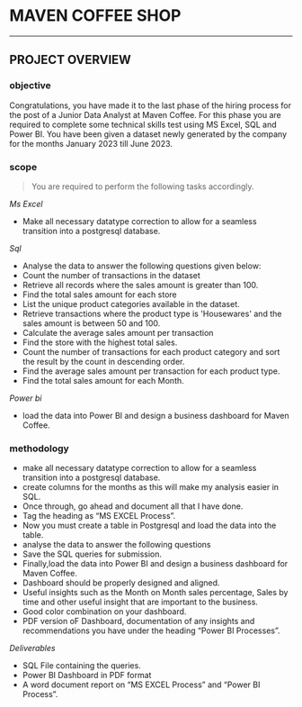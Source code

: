 # MAVEN COFFEE SHOP 
***
## PROJECT OVERVIEW
### **objective**
Congratulations, you have made it to the last phase of the hiring process for the post of a Junior Data Analyst at Maven Coffee. For this phase you are required to complete some technical skills test using MS Excel, SQL and Power BI. You have been given a dataset newly generated by the company for the months January 2023 till June 2023. 
### **scope**

>You are required to perform the following tasks accordingly.

*Ms Excel*
  * Make all necessary datatype correction to allow for a seamless transition into a postgresql database.

*Sql*
* Analyse the data to answer the following questions given below:
* Count the number of transactions in the dataset
* Retrieve all records where the sales amount is greater than 100.
* Find the total sales amount for each store
* List the unique product categories available in the dataset.
* Retrieve transactions where the product type is 'Housewares' and the sales amount is between 50 and 100.
* Calculate the average sales amount per transaction
* Find the store with the highest total sales.
* Count the number of transactions for each product category and sort the result by the count in descending order.
* Find the average sales amount per transaction for each product type.
* Find the total sales amount for each Month. 

*Power bi*

 * load the data into Power BI and design a business dashboard for Maven Coffee. 


### **methodology**
 * make all necessary datatype correction to allow for a seamless transition into a postgresql database. 
 * create columns for the months as this will make my analysis easier in SQL.
 * Once through, go ahead and document all that I have done. 
 * Tag the heading as “MS EXCEL Process”. 
 * Now you must create a table in Postgresql and load the data into the table.
 * analyse the data to answer the following questions
 * Save the SQL queries for submission.   
 * Finally,load the data into Power BI and design a business dashboard for Maven Coffee. 
 * Dashboard should be properly designed and aligned.
 * Useful insights such as the Month on Month sales percentage, Sales by time and other useful insight that are important to the business. 
 * Good color combination on your dashboard. 
 * PDF version oF Dashboard, documentation of  any insights and recommendations you have under the heading “Power BI Processes”.

*Deliverables*

* SQL File containing the queries.
* Power BI Dashboard in PDF format
* A word document report on “MS EXCEL Process” and “Power BI Process”.
